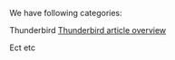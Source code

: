 We have following categories:

Thunderbird <a href="https://attilacsontos.github.io/Test_3236_01/articles/thunderbird">Thunderbird article overview</a>

Ect etc
